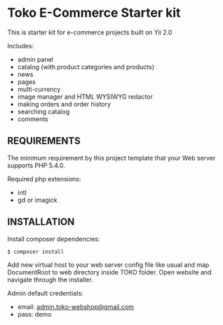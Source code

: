 Toko E-Commerce Starter kit
============================
This is starter kit for e-commerce projects built on Yii 2.0

Includes:

- admin panel
- catalog (with product categories and products)
- news
- pages
- multi-currency
- image manager and HTML WYSIWYG redactor
- making orders and order history
- searching catalog
- comments

REQUIREMENTS
------------

The minimum requirement by this project template that your Web server supports PHP 5.4.0.

Required php extensions:

- intl
- gd or imagick


INSTALLATION
------------

Install composer dependencies:

``` bash
$ composer install
```

Add new virtual host to your web server config file like usual and map DocumentRoot to web directory inside TOKO folder.
Open website and navigate through the installer.

Admin default credentials:

- email: admin.toko-webshop@gmail.com
- pass: demo
